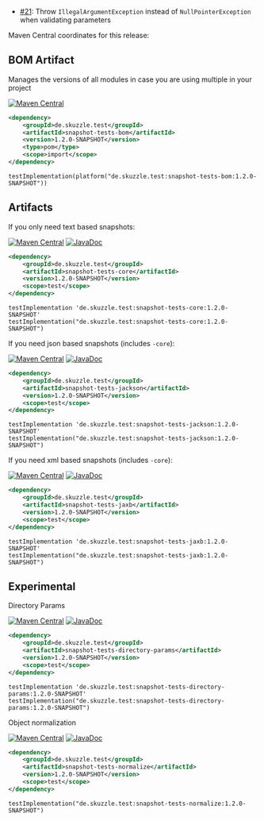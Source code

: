 * [#21](https://github.com/skuzzle/snapshot-tests/issues/21): Throw `IllegalArgumentException` instead of `NullPointerException` when validating parameters

Maven Central coordinates for this release:

## BOM Artifact
Manages the versions of all modules in case you are using multiple in your project

[![Maven Central](https://img.shields.io/static/v1?label=MavenCentral&message=1.2.0-SNAPSHOT&color=blue)](https://search.maven.org/artifact/de.skuzzle.test/snapshot-tests-bom/1.2.0-SNAPSHOT/jar)

```xml
<dependency>
    <groupId>de.skuzzle.test</groupId>
    <artifactId>snapshot-tests-bom</artifactId>
    <version>1.2.0-SNAPSHOT</version>
    <type>pom</type>
    <scope>import</scope>
</dependency>
```

```
testImplementation(platform("de.skuzzle.test:snapshot-tests-bom:1.2.0-SNAPSHOT"))
```

## Artifacts
If you only need text based snapshots:

[![Maven Central](https://img.shields.io/static/v1?label=MavenCentral&message=1.2.0-SNAPSHOT&color=blue)](https://search.maven.org/artifact/de.skuzzle.test/snapshot-tests-core/1.2.0-SNAPSHOT/jar) [![JavaDoc](https://img.shields.io/static/v1?label=JavaDoc&message=1.2.0-SNAPSHOT&color=orange)](http://www.javadoc.io/doc/de.skuzzle.test/snapshot-tests-core/1.2.0-SNAPSHOT)

```xml
<dependency>
    <groupId>de.skuzzle.test</groupId>
    <artifactId>snapshot-tests-core</artifactId>
    <version>1.2.0-SNAPSHOT</version>
    <scope>test</scope>
</dependency>
```

```
testImplementation 'de.skuzzle.test:snapshot-tests-core:1.2.0-SNAPSHOT'
testImplementation("de.skuzzle.test:snapshot-tests-core:1.2.0-SNAPSHOT")
```

If you need json based snapshots (includes `-core`):

[![Maven Central](https://img.shields.io/static/v1?label=MavenCentral&message=1.2.0-SNAPSHOT&color=blue)](https://search.maven.org/artifact/de.skuzzle.test/snapshot-tests-jackson/1.2.0-SNAPSHOT/jar) [![JavaDoc](https://img.shields.io/static/v1?label=JavaDoc&message=1.2.0-SNAPSHOT&color=orange)](http://www.javadoc.io/doc/de.skuzzle.test/snapshot-tests-jackson/1.2.0-SNAPSHOT)

```xml
<dependency>
    <groupId>de.skuzzle.test</groupId>
    <artifactId>snapshot-tests-jackson</artifactId>
    <version>1.2.0-SNAPSHOT</version>
    <scope>test</scope>
</dependency>
```

```
testImplementation 'de.skuzzle.test:snapshot-tests-jackson:1.2.0-SNAPSHOT'
testImplementation("de.skuzzle.test:snapshot-tests-jackson:1.2.0-SNAPSHOT")
```

If you need xml based snapshots (includes `-core`):

[![Maven Central](https://img.shields.io/static/v1?label=MavenCentral&message=1.2.0-SNAPSHOT&color=blue)](https://search.maven.org/artifact/de.skuzzle.test/snapshot-tests-jaxb/1.2.0-SNAPSHOT/jar) [![JavaDoc](https://img.shields.io/static/v1?label=JavaDoc&message=1.2.0-SNAPSHOT&color=orange)](http://www.javadoc.io/doc/de.skuzzle.test/snapshot-tests-jaxb/1.2.0-SNAPSHOT)

```xml
<dependency>
    <groupId>de.skuzzle.test</groupId>
    <artifactId>snapshot-tests-jaxb</artifactId>
    <version>1.2.0-SNAPSHOT</version>
    <scope>test</scope>
</dependency>
```

```
testImplementation 'de.skuzzle.test:snapshot-tests-jaxb:1.2.0-SNAPSHOT'
testImplementation("de.skuzzle.test:snapshot-tests-jaxb:1.2.0-SNAPSHOT")
```

## Experimental
Directory Params

[![Maven Central](https://img.shields.io/static/v1?label=MavenCentral&message=1.2.0-SNAPSHOT&color=blue)](https://search.maven.org/artifact/de.skuzzle.test/snapshot-tests-directory-params/1.2.0-SNAPSHOT/jar) [![JavaDoc](https://img.shields.io/static/v1?label=JavaDoc&message=1.2.0-SNAPSHOT&color=orange)](http://www.javadoc.io/doc/de.skuzzle.test/snapshot-tests-directory-params/1.2.0-SNAPSHOT)

```xml
<dependency>
    <groupId>de.skuzzle.test</groupId>
    <artifactId>snapshot-tests-directory-params</artifactId>
    <version>1.2.0-SNAPSHOT</version>
    <scope>test</scope>
</dependency>
```

```
testImplementation 'de.skuzzle.test:snapshot-tests-directory-params:1.2.0-SNAPSHOT'
testImplementation("de.skuzzle.test:snapshot-tests-directory-params:1.2.0-SNAPSHOT")
```

Object normalization

[![Maven Central](https://img.shields.io/static/v1?label=MavenCentral&message=1.2.0-SNAPSHOT&color=blue)](https://search.maven.org/artifact/de.skuzzle.test/snapshot-tests-normalize/1.2.0-SNAPSHOT/jar) [![JavaDoc](https://img.shields.io/static/v1?label=JavaDoc&message=1.2.0-SNAPSHOT&color=orange)](http://www.javadoc.io/doc/de.skuzzle.test/snapshot-tests-normalize/1.2.0-SNAPSHOT)

```xml
<dependency>
    <groupId>de.skuzzle.test</groupId>
    <artifactId>snapshot-tests-normalize</artifactId>
    <version>1.2.0-SNAPSHOT</version>
    <scope>test</scope>
</dependency>
```

```
testImplementation("de.skuzzle.test:snapshot-tests-normalize:1.2.0-SNAPSHOT")
```
